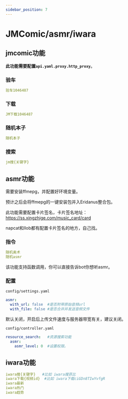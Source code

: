 ```yaml
---
sidebar_position: 7
---
```

# JMComic/asmr/iwara
## jmcomic功能
**此功能需要配置`api.yaml.proxy.http_proxy`**。
### 验车
```yaml
验车1046487
```
### 下载
```yaml
JM下载1046487
```
### 随机本子
```yaml
随机本子
```
### 搜索
```yaml
jm搜{关键字}
```
## asmr功能
需要安装ffmepg，并配置好环境变量。

预计之后会将ffmepg的一键安装包并入Eridanus整合包。

此功能需要配置卡片签名，卡片签名地址：https://ss.xingzhige.com/music_card/card

napcat和llob都有配置卡片签名的地方，自己找。
### 指令
```yaml
随机奥术
随机asmr
```
该功能支持函数调用，你可以直接告诉bot你想听asmr。
### 配置
`config/settings.yaml`
```yaml
asmr:
  with_url: false  #是否附带原始音频url
  with_file: false #是否合并并发送音频文件
```
默认关闭，开启后上传文件速度与服务器带宽有关，建议关闭。

`config/controller.yaml`
```yaml
resource_search:   #资源搜索功能
  asmr:
    asmr_level: 0  #设置权限。
```
## iwara功能
```yaml
iwara搜{关键字}   #比如 iwara搜菲比
iwara下载{视频id}  #比如 iwara下载ciGDn8TIwYvfgR
iwara最新
iwara热门
iwara趋势
```